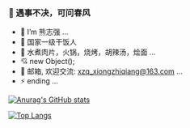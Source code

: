 ### 🎯 遇事不决，可问春风

<!--
**17630061068/17630061068** is a ✨ _special_ ✨ repository because its `README.md` (this file) appears on your GitHub profile.

Here are some ideas to get you started:

- 🔭 I’m currently working on ...
- 🌱 I’m currently learning ...
- 👯 I’m looking to collaborate on ...
- 🤔 I’m looking for help with ...
- 💬 Ask me about ...
- 📫 How to reach me: ...
- 😄 Pronouns: ...
- ⚡ Fun fact: ...
-->
- 🔭 I’m 熊志强 ...
- 🍝 国家一级干饭人
- 🍔 水煮肉片，火锅，烧烤，胡辣汤，烩面 ...
- 💘 new Object(); 
- 💬 邮箱, 欢迎交流: xzq_xiongzhiqiang@163.com ...
- ⚡ ending ...

[![Anurag's GitHub stats](https://github-readme-stats-git-masterrstaa-rickstaa.vercel.app/api?username=17630061068&show_icons=true&theme=radical)](https://github.com/anuraghazra/github-readme-stats)

[![Top Langs](https://github-readme-stats.vercel.app/api/top-langs/?username=17630061068&layout=compact)](https://github.com/anuraghazra/github-readme-stats)
